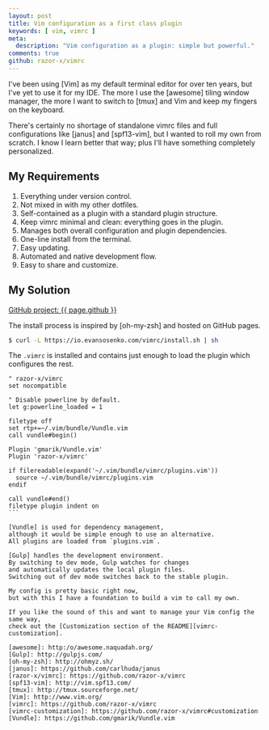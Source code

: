 ```yaml
---
layout: post
title: Vim configuration as a first class plugin
keywords: [ vim, vimrc ]
meta:
  description: "Vim configuration as a plugin: simple but powerful."
comments: true
github: razor-x/vimrc
---
```


I've been using [Vim] as my default terminal editor for over ten years,
but I've yet to use it for my IDE.
The more I use the [awesome] tiling window manager,
the more I want to switch to [tmux] and Vim
and keep my fingers on the keyboard.

There's certainly no shortage of standalone vimrc files
and full configurations like [janus] and [spf13-vim],
but I wanted to roll my own from scratch.
I know I learn better that way;
plus I'll have something completely personalized.

## My Requirements

1. Everything under version control.
2. Not mixed in with my other dotfiles.
3. Self-contained as a plugin with a standard plugin structure.
4. Keep vimrc minimal and clean: everything goes in the plugin.
5. Manages both overall configuration and plugin dependencies.
6. One-line install from the terminal.
7. Easy updating.
8. Automated and native development flow.
8. Easy to share and customize.

## My Solution

<p class="panel">
<span class="icon fi-social-github"></span> <a href="https://github.com/{{ page.github }}">GitHub project: {{ page.github }}</a>
</p>

The install process is inspired by [oh-my-zsh] and hosted on GitHub pages.

````bash
$ curl -L https://io.evansosenko.com/vimrc/install.sh | sh
````

The `.vimrc` is installed and contains just enough
to load the plugin which configures the rest.

````vim
" razor-x/vimrc
set nocompatible

" Disable powerline by default.
let g:powerline_loaded = 1

filetype off
set rtp+=~/.vim/bundle/Vundle.vim
call vundle#begin()

Plugin 'gmarik/Vundle.vim'
Plugin 'razor-x/vimrc'

if filereadable(expand('~/.vim/bundle/vimrc/plugins.vim'))
  source ~/.vim/bundle/vimrc/plugins.vim
endif

call vundle#end()
filetype plugin indent on
```

[Vundle] is used for dependency management,
although it would be simple enough to use an alternative.
All plugins are loaded from `plugins.vim`.

[Gulp] handles the development environment.
By switching to dev mode, Gulp watches for changes
and automatically updates the local plugin files.
Switching out of dev mode switches back to the stable plugin.

My config is pretty basic right now,
but with this I have a foundation to build a vim to call my own.

If you like the sound of this and want to manage your Vim config the same way,
check out the [Customization section of the README][vimrc-customization].

[awesome]: http:/o/awesome.naquadah.org/
[Gulp]: http://gulpjs.com/
[oh-my-zsh]: http://ohmyz.sh/
[janus]: https://github.com/carlhuda/janus
[razor-x/vimrc]: https://github.com/razor-x/vimrc
[spf13-vim]: http://vim.spf13.com/
[tmux]: http://tmux.sourceforge.net/
[Vim]: http://www.vim.org/
[vimrc]: https://github.com/razor-x/vimrc
[vimrc-customization]: https://github.com/razor-x/vimrc#customization
[Vundle]: https://github.com/gmarik/Vundle.vim
